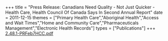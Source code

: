 +++
title = "Press Release: Canadians Need Quality - Not Just Quicker - Health Care, Health Council Of Canada Says In Second Annual Report"
date = 2011-12-15
themes = ["Primary Health Care","Aboriginal Health","Access and Wait Times","Home and Community Care","Pharmaceuticals Management","Electronic Health Records"]
types = ["Publications"]
+++
[2.48.1-PRFeb7HCC.pdf](/files/2.48.1-PRFeb7HCC.pdf)
